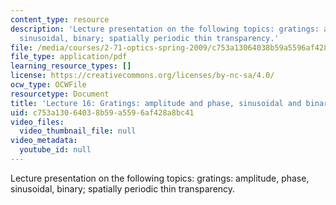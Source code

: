 ```yaml
---
content_type: resource
description: 'Lecture presentation on the following topics: gratings: amplitude, phase,
  sinusoidal, binary; spatially periodic thin transparency.'
file: /media/courses/2-71-optics-spring-2009/c753a13064038b59a5596af428a8bc41_MIT2_71S09_lec16.pdf
file_type: application/pdf
learning_resource_types: []
license: https://creativecommons.org/licenses/by-nc-sa/4.0/
ocw_type: OCWFile
resourcetype: Document
title: 'Lecture 16: Gratings: amplitude and phase, sinusoidal and binary'
uid: c753a130-6403-8b59-a559-6af428a8bc41
video_files:
  video_thumbnail_file: null
video_metadata:
  youtube_id: null
---
```

Lecture presentation on the following topics: gratings: amplitude, phase, sinusoidal, binary; spatially periodic thin transparency.